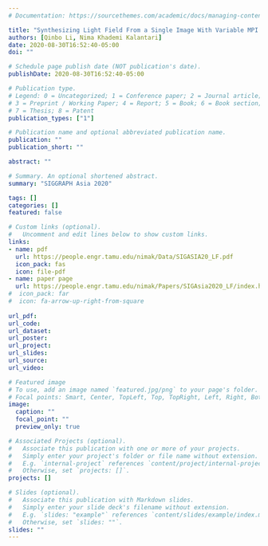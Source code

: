 ```yaml
---
# Documentation: https://sourcethemes.com/academic/docs/managing-content/

title: "Synthesizing Light Field From a Single Image With Variable MPI and Two Network Fusion"
authors: [Qinbo Li, Nima Khademi Kalantari]
date: 2020-08-30T16:52:40-05:00
doi: ""

# Schedule page publish date (NOT publication's date).
publishDate: 2020-08-30T16:52:40-05:00

# Publication type.
# Legend: 0 = Uncategorized; 1 = Conference paper; 2 = Journal article;
# 3 = Preprint / Working Paper; 4 = Report; 5 = Book; 6 = Book section;
# 7 = Thesis; 8 = Patent
publication_types: ["1"]

# Publication name and optional abbreviated publication name.
publication: ""
publication_short: ""

abstract: ""

# Summary. An optional shortened abstract.
summary: "SIGGRAPH Asia 2020"

tags: []
categories: []
featured: false

# Custom links (optional).
#   Uncomment and edit lines below to show custom links.
links:
- name: pdf
  url: https://people.engr.tamu.edu/nimak/Data/SIGASIA20_LF.pdf
  icon_pack: fas
  icon: file-pdf
- name: paper page
  url: https://people.engr.tamu.edu/nimak/Papers/SIGAsia2020_LF/index.html
#  icon_pack: far
#  icon: fa-arrow-up-right-from-square
  
url_pdf:
url_code:
url_dataset:
url_poster:
url_project:
url_slides:
url_source:
url_video:

# Featured image
# To use, add an image named `featured.jpg/png` to your page's folder. 
# Focal points: Smart, Center, TopLeft, Top, TopRight, Left, Right, BottomLeft, Bottom, BottomRight.
image:
  caption: ""
  focal_point: ""
  preview_only: true

# Associated Projects (optional).
#   Associate this publication with one or more of your projects.
#   Simply enter your project's folder or file name without extension.
#   E.g. `internal-project` references `content/project/internal-project/index.md`.
#   Otherwise, set `projects: []`.
projects: []

# Slides (optional).
#   Associate this publication with Markdown slides.
#   Simply enter your slide deck's filename without extension.
#   E.g. `slides: "example"` references `content/slides/example/index.md`.
#   Otherwise, set `slides: ""`.
slides: ""
---
```

